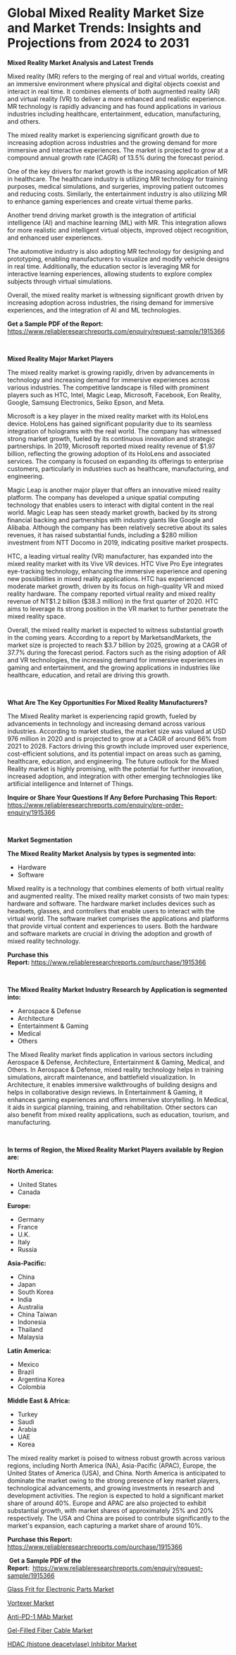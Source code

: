 <p><h1>Global Mixed Reality Market Size and Market Trends: Insights and Projections from 2024 to 2031</h1></p><p><strong>Mixed Reality Market Analysis and Latest Trends</strong></p>
<p><p>Mixed reality (MR) refers to the merging of real and virtual worlds, creating an immersive environment where physical and digital objects coexist and interact in real time. It combines elements of both augmented reality (AR) and virtual reality (VR) to deliver a more enhanced and realistic experience. MR technology is rapidly advancing and has found applications in various industries including healthcare, entertainment, education, manufacturing, and others.</p><p>The mixed reality market is experiencing significant growth due to increasing adoption across industries and the growing demand for more immersive and interactive experiences. The market is projected to grow at a compound annual growth rate (CAGR) of 13.5% during the forecast period.</p><p>One of the key drivers for market growth is the increasing application of MR in healthcare. The healthcare industry is utilizing MR technology for training purposes, medical simulations, and surgeries, improving patient outcomes and reducing costs. Similarly, the entertainment industry is also utilizing MR to enhance gaming experiences and create virtual theme parks.</p><p>Another trend driving market growth is the integration of artificial intelligence (AI) and machine learning (ML) with MR. This integration allows for more realistic and intelligent virtual objects, improved object recognition, and enhanced user experiences.</p><p>The automotive industry is also adopting MR technology for designing and prototyping, enabling manufacturers to visualize and modify vehicle designs in real time. Additionally, the education sector is leveraging MR for interactive learning experiences, allowing students to explore complex subjects through virtual simulations.</p><p>Overall, the mixed reality market is witnessing significant growth driven by increasing adoption across industries, the rising demand for immersive experiences, and the integration of AI and ML technologies.</p></p>
<p><strong>Get a Sample PDF of the Report:&nbsp;</strong> <a href="https://www.reliableresearchreports.com/enquiry/request-sample/1915366">https://www.reliableresearchreports.com/enquiry/request-sample/1915366</a></p>
<p>&nbsp;</p>
<p><strong>Mixed Reality Major Market Players</strong></p>
<p><p>The mixed reality market is growing rapidly, driven by advancements in technology and increasing demand for immersive experiences across various industries. The competitive landscape is filled with prominent players such as HTC, Intel, Magic Leap, Microsoft, Facebook, Eon Reality, Google, Samsung Electronics, Seiko Epson, and Meta.</p><p>Microsoft is a key player in the mixed reality market with its HoloLens device. HoloLens has gained significant popularity due to its seamless integration of holograms with the real world. The company has witnessed strong market growth, fueled by its continuous innovation and strategic partnerships. In 2019, Microsoft reported mixed reality revenue of $1.97 billion, reflecting the growing adoption of its HoloLens and associated services. The company is focused on expanding its offerings to enterprise customers, particularly in industries such as healthcare, manufacturing, and engineering.</p><p>Magic Leap is another major player that offers an innovative mixed reality platform. The company has developed a unique spatial computing technology that enables users to interact with digital content in the real world. Magic Leap has seen steady market growth, backed by its strong financial backing and partnerships with industry giants like Google and Alibaba. Although the company has been relatively secretive about its sales revenues, it has raised substantial funds, including a $280 million investment from NTT Docomo in 2019, indicating positive market prospects.</p><p>HTC, a leading virtual reality (VR) manufacturer, has expanded into the mixed reality market with its Vive VR devices. HTC Vive Pro Eye integrates eye-tracking technology, enhancing the immersive experience and opening new possibilities in mixed reality applications. HTC has experienced moderate market growth, driven by its focus on high-quality VR and mixed reality hardware. The company reported virtual reality and mixed reality revenue of NT$1.2 billion ($38.3 million) in the first quarter of 2020. HTC aims to leverage its strong position in the VR market to further penetrate the mixed reality space.</p><p>Overall, the mixed reality market is expected to witness substantial growth in the coming years. According to a report by MarketsandMarkets, the market size is projected to reach $3.7 billion by 2025, growing at a CAGR of 37.7% during the forecast period. Factors such as the rising adoption of AR and VR technologies, the increasing demand for immersive experiences in gaming and entertainment, and the growing applications in industries like healthcare, education, and retail are driving this growth.</p></p>
<p>&nbsp;</p>
<p><strong>What Are The Key Opportunities For Mixed Reality Manufacturers?</strong></p>
<p><p>The Mixed Reality market is experiencing rapid growth, fueled by advancements in technology and increasing demand across various industries. According to market studies, the market size was valued at USD 976 million in 2020 and is projected to grow at a CAGR of around 66% from 2021 to 2028. Factors driving this growth include improved user experience, cost-efficient solutions, and its potential impact on areas such as gaming, healthcare, education, and engineering. The future outlook for the Mixed Reality market is highly promising, with the potential for further innovation, increased adoption, and integration with other emerging technologies like artificial intelligence and Internet of Things.</p></p>
<p><strong>Inquire or Share Your Questions If Any Before Purchasing This Report:</strong> <a href="https://www.reliableresearchreports.com/enquiry/pre-order-enquiry/1915366">https://www.reliableresearchreports.com/enquiry/pre-order-enquiry/1915366</a></p>
<p>&nbsp;</p>
<p><strong>Market Segmentation</strong></p>
<p><strong>The Mixed Reality Market Analysis by types is segmented into:</strong></p>
<p><ul><li>Hardware</li><li>Software</li></ul></p>
<p><p>Mixed reality is a technology that combines elements of both virtual reality and augmented reality. The mixed reality market consists of two main types: hardware and software. The hardware market includes devices such as headsets, glasses, and controllers that enable users to interact with the virtual world. The software market comprises the applications and platforms that provide virtual content and experiences to users. Both the hardware and software markets are crucial in driving the adoption and growth of mixed reality technology.</p></p>
<p><strong>Purchase this Report:&nbsp;</strong><a href="https://www.reliableresearchreports.com/purchase/1915366">https://www.reliableresearchreports.com/purchase/1915366</a></p>
<p>&nbsp;</p>
<p><strong>The Mixed Reality Market Industry Research by Application is segmented into:</strong></p>
<p><ul><li>Aerospace & Defense</li><li>Architecture</li><li>Entertainment & Gaming</li><li>Medical</li><li>Others</li></ul></p>
<p><p>The Mixed Reality market finds application in various sectors including Aerospace & Defense, Architecture, Entertainment & Gaming, Medical, and Others. In Aerospace & Defense, mixed reality technology helps in training simulations, aircraft maintenance, and battlefield visualization. In Architecture, it enables immersive walkthroughs of building designs and helps in collaborative design reviews. In Entertainment & Gaming, it enhances gaming experiences and offers immersive storytelling. In Medical, it aids in surgical planning, training, and rehabilitation. Other sectors can also benefit from mixed reality applications, such as education, tourism, and manufacturing.</p></p>
<p>&nbsp;</p>
<p><strong>In terms of Region, the Mixed Reality Market Players available by Region are:</strong></p>
<p>
    <p> <strong> North America: </strong>
        <ul>
            <li>United States</li>
            <li>Canada</li>
        </ul>
        </p> 
    <p> <strong> Europe: </strong>
        <ul>
            <li>Germany</li>
            <li>France</li>
            <li>U.K.</li>
            <li>Italy</li>
            <li>Russia</li>
        </ul>
        </p> 
    <p> <strong> Asia-Pacific: </strong>
        <ul>
            <li>China</li>
            <li>Japan</li>
            <li>South Korea</li>
            <li>India</li>
            <li>Australia</li>
            <li>China Taiwan</li>
            <li>Indonesia</li>
            <li>Thailand</li>
            <li>Malaysia</li>
        </ul>
        </p> 
    <p> <strong> Latin America: </strong>
        <ul>
            <li>Mexico</li>
            <li>Brazil</li>
            <li>Argentina Korea</li>
            <li>Colombia</li>
        </ul>
        </p> 
    <p> <strong> Middle East & Africa: </strong>
        <ul>
            <li>Turkey</li>
            <li>Saudi</li>
            <li>Arabia</li>
            <li>UAE</li>
            <li>Korea</li>
        </ul>
    </p>
    </p>
<p><p>The mixed reality market is poised to witness robust growth across various regions, including North America (NA), Asia-Pacific (APAC), Europe, the United States of America (USA), and China. North America is anticipated to dominate the market owing to the strong presence of key market players, technological advancements, and growing investments in research and development activities. The region is expected to hold a significant market share of around 40%. Europe and APAC are also projected to exhibit substantial growth, with market shares of approximately 25% and 20% respectively. The USA and China are poised to contribute significantly to the market's expansion, each capturing a market share of around 10%.</p></p>
<p><strong>Purchase this Report: </strong><a href="https://www.reliableresearchreports.com/purchase/1915366">https://www.reliableresearchreports.com/purchase/1915366</a></p>
<p>&nbsp;<strong>Get a Sample PDF of the Report:&nbsp;&nbsp;</strong><a href="https://www.reliableresearchreports.com/enquiry/request-sample/1915366">https://www.reliableresearchreports.com/enquiry/request-sample/1915366</a></p>
<p><strong></strong></p>
<p><p><a href="https://medium.com/p/cf3101c8206d/edit">Glass Frit for Electronic Parts Market</a></p><p><a href="https://medium.com/p/b38ff06f7b81/edit">Vortexer Market</a></p><p><a href="https://github.com/grishafomin4852/Market-Research-Report-List-2/blob/main/anti-pd-1-mab-market.md">Anti-PD-1 MAb Market</a></p><p><a href="https://medium.com/p/abb25bcf92ff/edit">Gel-Filled Fiber Cable Market</a></p><p><a href="https://github.com/ruslanpoljakovrd177/Market-Research-Report-List-2/blob/main/hdac-histone-deacetylase-inhibitor-market.md">HDAC (histone deacetylase) Inhibitor Market</a></p></p>